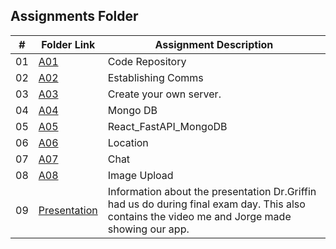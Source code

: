 ##  Assignments Folder

|   #   | Folder Link | Assignment Description                                          |
| :---: | ----------- | ----------------------------------------------------------      |
| 01    | [A01](https://github.com/bglawson1001/4443-MobileApps-Lawson/tree/main/Assignments/Code%20Repository) | Code Repository
| 02    | [A02](https://github.com/bglawson1001/4443-MobileApps-Lawson/tree/main/Assignments/Establishing%20Comms) | Establishing Comms
| 03    | [A03](https://github.com/bglawson1001/4443-MobileApps-Lawson/tree/main/Assignments/Create%20your%20own%20server) | Create your own server.
| 04    | [A04](https://github.com/bglawson1001/4443-MobileApps-Lawson/tree/main/Assignments/Mongo%20DB) | Mongo DB
| 05    | [A05](https://github.com/bglawson1001/4443-MobileApps-Lawson/tree/main/Assignments/A05) | React_FastAPI_MongoDB
| 06    | [A06](https://github.com/bglawson1001/4443-MobileApps-Lawson/tree/main/Assignments/A06) | Location
| 07    | [A07](https://github.com/bglawson1001/4443-MobileApps-Lawson/tree/main/Assignments/A07) | Chat
| 08    | [A08](https://github.com/bglawson1001/4443-MobileApps-Lawson/tree/main/Assignments/A08) | Image Upload
| 09    | [Presentation](https://github.com/bglawson1001/4443-MobileApps-Lawson/tree/main/Assignments/Presentation) | Information about the presentation Dr.Griffin had us do during final exam day. This also contains the video me and Jorge made showing our app. 




